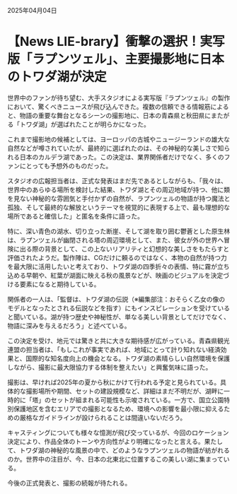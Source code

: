 2025年04月04日

# 【News LIE-brary】衝撃の選択！実写版「ラプンツェル」、主要撮影地に日本のトワダ湖が決定

世界中のファンが待ち望む、大手スタジオによる実写版『ラプンツェル』の製作において、驚くべきニュースが飛び込んできた。複数の信頼できる情報筋によると、物語の重要な舞台となるシーンの撮影地に、日本の青森県と秋田県にまたがる「トワダ湖」が選ばれたことが明らかになった。

これまで撮影地の候補としては、ヨーロッパの古城やニュージーランドの雄大な自然などが噂されていたが、最終的に選ばれたのは、その神秘的な美しさで知られる日本のカルデラ湖であった。この決定は、業界関係者だけでなく、多くのファンにとっても予想外のものだった。

スタジオの広報担当者は、正式な発表はまだ先であるとしながらも、「我々は、世界中のあらゆる場所を検討した結果、トワダ湖とその周辺地域が持つ、他に類を見ない神秘的な雰囲気と手付かずの自然が、ラプンツェルの物語が持つ魔法と孤独、そして最終的な解放というテーマを視覚的に表現する上で、最も理想的な場所であると確信した」と匿名を条件に語った。

特に、深い青色の湖水、切り立った断崖、そして湖を取り囲む鬱蒼とした原生林は、ラプンツェルが幽閉される塔の周辺環境として、また、彼女が外の世界へ冒険に出る際の背景として、この上ないリアリティと幻想的な美しさをもたらすと評価されたようだ。製作陣は、CGだけに頼るのではなく、本物の自然が持つ力を最大限に活用したいと考えており、トワダ湖の四季折々の表情、特に霧が立ち込める早朝や、紅葉が湖面に映える秋の風景などが、映画のビジュアルを決定づける要素になると期待している。

関係者の一人は、「監督は、トワダ湖の伝説（※編集部注：おそらく乙女の像のモデルとなったとされる伝説などを指す）にもインスピレーションを受けていると聞いている。湖が持つ歴史や神秘性が、単なる美しい背景としてだけでなく、物語に深みを与えるだろう」と述べている。

この決定を受け、地元では驚きと共に大きな期待感が広がっている。青森県観光連盟の担当者は、「もしこれが事実であれば、地域にとって計り知れない経済効果と、国際的な知名度向上の機会となる。トワダ湖の素晴らしい自然環境を保護しながら、撮影に最大限協力する体制を整えたい」と興奮気味に語った。

撮影は、早ければ2025年の夏から秋にかけて行われる予定と見られている。具体的な撮影場所や期間、セットの建設規模など、詳細はまだ不明だが、湖畔に一時的に「塔」のセットが組まれる可能性も示唆されている。一方で、国立公園特別保護地区を含むエリアでの撮影となるため、環境への影響を最小限に抑えるための厳格なガイドラインが設けられることは間違いないだろう。

キャスティングについても様々な憶測が飛び交っているが、今回のロケーション決定により、作品全体のトーンや方向性がより明確になったと言える。果たして、トワダ湖の神秘的な風景の中で、どのようなラプンツェルの物語が紡がれるのか。世界中の注目が、今、日本の北東北に位置するこの美しい湖に集まっている。

今後の正式発表と、撮影の続報が待たれる。